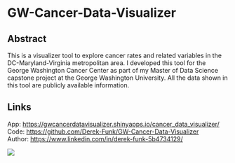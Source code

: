 # GW-Cancer-Data-Visualizer

## Abstract
This is a visualizer tool to explore cancer rates and related variables in the DC-Maryland-Virginia metropolitan area. I developed this tool for the George Washington Cancer Center as part of my Master of Data Science capstone project at the George Washington University. All the data shown in this tool are publicly available information.

## Links
App: https://gwcancerdatavisualizer.shinyapps.io/cancer_data_visualizer/ <br>
Code: https://github.com/Derek-Funk/GW-Cancer-Data-Visualizer <br>
Author: https://www.linkedin.com/in/derek-funk-5b4734129/	<br>

![](gif_cancerDataVisualizer.gif)
